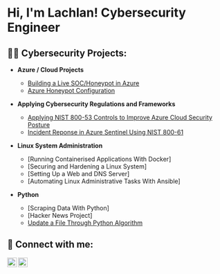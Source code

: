 <h1>Hi, I'm Lachlan! Cybersecurity Engineer </h1>

<h2>👨‍💻 Cybersecurity Projects:</h2>

- <b>Azure / Cloud Projects </b>
  - [Building a Live SOC/Honeypot in Azure](https://github.com/Lachiecodes/Azure-SOC-Honeypot)
  - [Azure Honeypot Configuration](https://github.com/Lachiecodes/Azure-Honeypot-Configuration)
    
- <b>Applying Cybersecurity Regulations and Frameworks </b>
  - [Applying NIST 800-53 Controls to Improve Azure Cloud Security Posture](https://github.com/Lachiecodes/Azure-Cloud-Security-Hardening)
  - [Incident Reponse in Azure Sentinel Using NIST 800-61](https://github.com/Lachiecodes/Azure-Incident-Response)
     
- <b>Linux System Administration </b>
  - [Running Containerised Applications With Docker]
  - [Securing and Hardening a Linux System]
  - [Setting Up a Web and DNS Server]
  - [Automating Linux Administrative Tasks With Ansible]
    
- <b>Python</b>
  - [Scraping Data With Python]
  - [Hacker News Project]
  - [Update a File Through Python Algorithm](https://github.com/Lachiecodes/Python-Algorithm-UpdateFile)

<h2> 🤳 Connect with me:</h2>

[<img align="left" alt="LachlanSimpson | LinkedIn" width="22px" src="https://cdn.jsdelivr.net/npm/simple-icons@v3/icons/linkedin.svg" />][linkedin]
[<img align="left" alt="LachlanSimpson | Instagram" width="22px" src="https://cdn.jsdelivr.net/npm/simple-icons@v3/icons/instagram.svg" />][instagram]

[instagram]: https://www.instagram.com/simpsonlachie/
[linkedin]: https://linkedin.com/in/lachlan-simpson-cybersec

<!--
**Lachiecodes/Lachiecodes** is a ✨ _special_ ✨ repository because its `README.md` (this file) appears on your GitHub profile.

Here are some ideas to get you started:

- 🔭 I’m currently working on ...
- 🌱 I’m currently learning ...
- 👯 I’m looking to collaborate on ...
- 🤔 I’m looking for help with ...
- 💬 Ask me about ...
- 📫 How to reach me: ...
- 😄 Pronouns: ...
- ⚡ Fun fact: ...
-->
